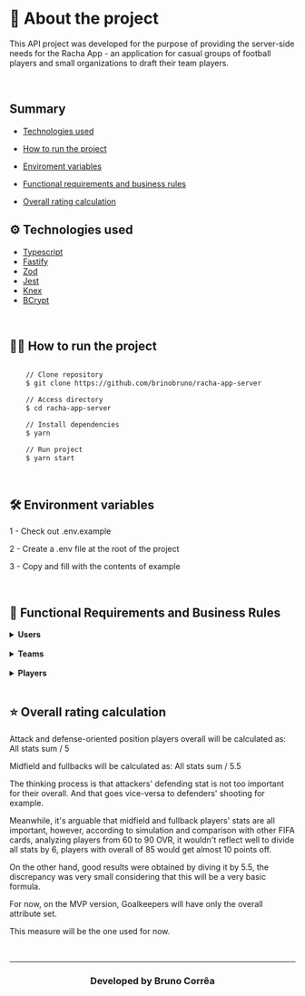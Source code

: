 # 🔖 About the project

This API project was developed for the purpose of providing the server-side needs for the Racha App - an application for casual groups of football players and small organizations to draft their team players.

<br />

## Summary
- [Technologies used](https://github.com/brinobruno/racha-app-server#%EF%B8%8F-technologies-used)

- [How to run the project](https://github.com/brinobruno/racha-app-server#-how-to-run-the-project)

- [Enviroment variables](https://github.com/brinobruno/racha-app-server#%EF%B8%8F-environment-variables)

- [Functional requirements and business rules](https://github.com/brinobruno/racha-app-server#-functional-requirements-and-business-rules)

- [Overall rating calculation](https://github.com/brinobruno/racha-app-server#-overall-rating-calculation)

## ⚙️ Technologies used

- [Typescript](https://www.typescriptlang.org)
- [Fastify](https://www.fastify.io)
- [Zod](https://zod.dev)
- [Jest](https://jestjs.io)
- [Knex](https://knexjs.org)
- [BCrypt](https://www.npmjs.com/package/bcryptjs)

<br />

## 👍🏻 How to run the project

```bash

    // Clone repository
    $ git clone https://github.com/brinobruno/racha-app-server

    // Access directory
    $ cd racha-app-server

    // Install dependencies
    $ yarn

    // Run project
    $ yarn start
```

<br />

## 🛠️ Environment variables
1 - Check out .env.example

2 - Create a .env file at the root of the project

3 - Copy and fill with the contents of example

<br />

## 💼 Functional Requirements and Business Rules
<details>
<summary>
  <strong>Users</strong>
</summary>

  <strong>Functional Requirements</strong>

  - [X] Must be possible to create a new user.
  - [X] Must be possible to list all existing users.
  - [X] Must be possible to list an existing user's account.
  - [X] Must be possible for a user to list all teams and players they made.
  - [X] Must be possible for an existing user to login to their account.
  - [X] Must be possible for an existing user to logout from their account.
  - [X] Must be possible for an existing user to updated their own account.
  - [X] Must be possible for an existing user to delete their own account.

  <strong>Business Rules</strong>
  - [X] Login, logout, update and delete operations for a user must only be allowed to be made by the user themself.
  - [X] Logout, update and delete operations must only be allowed if a user is logged in, containing the correct session ID.
  - [X] User must only visualize teams and players created by them.

</details>
<br />

<details>
<summary>
  <strong>Teams</strong>
</summary>

  <strong>Functional Requirements</strong>
  - [X] A user must be able to create a new team/new teams.
  - [X] A user must be able to list all of their existing teams.
  - [X] A user must be able to list one of their existing teams.
  - [X] Must be possible for a user to list all teams and players they made.
  - [X] A user must be able to update their own team.
  - [X] A user must be able to delete their own team.

  <strong>Business Rules</strong>
  - [X] All operations for a team must only be allowed to be made by the user who created the team.
  - [X] All operations for a team must only be allowed if a user is logged in, containing the correct session ID.

</details>
<br />

<details>
<summary>
  <strong>Players</strong>
</summary>

  <strong>Functional Requirements</strong>
  - [X] A team must be able to create a new player/new players.
  - [X] A team must be able to list all of their existing players.
  - [X] A team must be able to list one of their existing players.
  - [X] It must be possible for a team to list all players they made.
  - [X] A team must be able to update their own players.
  - [X] A team must be able to delete their own players.

  <strong>Business Rules</strong>
  - [X] Player must be created either by overall or stats establishment (Pace, shooting, passing, dribbling, defending, physical)
  - [X] All operations for a player must only be allowed to be made by the user who created the team.
  - [X] All operations for a player must only be allowed if a user is logged in, containing the correct session ID.

</details>
<br />

## ⭐ Overall rating calculation
Attack and defense-oriented position players overall will be calculated as:
All stats sum / 5

Midfield and fullbacks will be calculated as:
All stats sum / 5.5

The thinking process is that attackers' defending stat is not too important for their overall. And that goes vice-versa to defenders' shooting for example.

Meanwhile, it's arguable that midfield and fullback players' stats are all important, however, according to simulation and comparison with other FIFA cards, analyzing players from 60 to 90 OVR, it wouldn't reflect well to divide all stats by 6, players with overall of 85 would get almost 10 points off.

On the other hand, good results were obtained by diving it by 5.5, the discrepancy was very small considering that this will be a very basic formula.

For now, on the MVP version, Goalkeepers will have only the overall attribute set.

This measure will be the one used for now.

<br />

---

<h3 align="center">Developed by Bruno Corrêa </h3>